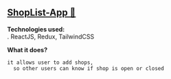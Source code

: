 ## [ShopList-App 🔗](https://shoplist-app-araf.netlify.app/)

**Technologies used:**\
. ReactJS, Redux, TailwindCSS 


**What it does?**
```
it allows user to add shops, 
  so other users can know if shop is open or closed
```
